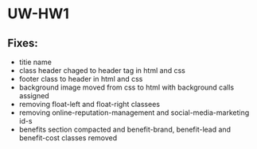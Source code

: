 # UW-HW1

## Fixes:
* titie name
* class header chaged to header tag in html and css
* footer class to header in html and css
* background image moved from css to html with background calls assigned
* removing float-left and float-right classees
* removing online-reputation-management and social-media-marketing id-s
* benefits section compacted and benefit-brand, benefit-lead and benefit-cost classes removed
